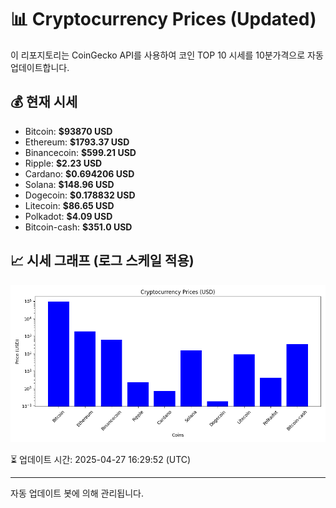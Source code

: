 
# 📊 Cryptocurrency Prices (Updated)

이 리포지토리는 CoinGecko API를 사용하여 코인 TOP 10 시세를 10분가격으로 자동 업데이트합니다.

## 💰 현재 시세
- Bitcoin: **$93870 USD**
- Ethereum: **$1793.37 USD**
- Binancecoin: **$599.21 USD**
- Ripple: **$2.23 USD**
- Cardano: **$0.694206 USD**
- Solana: **$148.96 USD**
- Dogecoin: **$0.178832 USD**
- Litecoin: **$86.65 USD**
- Polkadot: **$4.09 USD**
- Bitcoin-cash: **$351.0 USD**

## 📈 시세 그래프 (로그 스케일 적용)
![Crypto Prices](crypto_prices.png)

⏳ 업데이트 시간: 2025-04-27 16:29:52 (UTC)

---
자동 업데이트 봇에 의해 관리됩니다.
